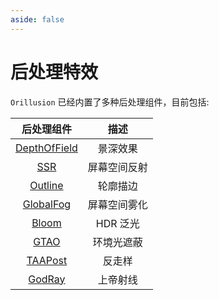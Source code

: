 ```yaml
---
aside: false
---
```

# 后处理特效

`Orillusion` 已经内置了多种后处理组件，目前包括:

| 后处理组件 | 描述 |
| :---: | :---: |
| [DepthOfField](./post_depthOfField) | 景深效果 |
| [SSR](./post_ssr) | 屏幕空间反射 |
| [Outline](./post_outline) | 轮廓描边  |
| [GlobalFog](./post_globalfog) | 屏幕空间雾化 |
| [Bloom](./post_bloom) | HDR 泛光  |
| [GTAO](./post_gtao) | 环境光遮蔽  |
| [TAAPost](./post_taa) | 反走样  |
| [GodRay](./post_godRay) | 上帝射线  |